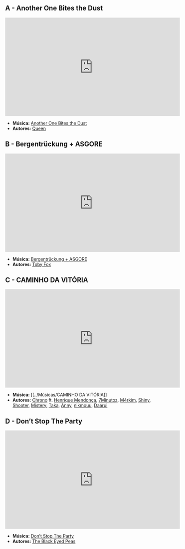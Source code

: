 ## A - Another One Bites the Dust
<iframe width="560" height="315" src="https://www.youtube.com/embed/rY0WxgSXdEE?si=uezcGFDmIMMezsAS" title="YouTube video player" frameborder="0" allow="accelerometer; autoplay; clipboard-write; encrypted-media; gyroscope; picture-in-picture; web-share" referrerpolicy="strict-origin-when-cross-origin" allowfullscreen></iframe>

- **Música:** [Another One Bites the Dust](../Músicas/Another%20One%20Bites%20the%20Dust.md)
- **Autores:** [Queen](../Autores/Queen.md)

## B - Bergentrückung + ASGORE
<iframe width="560" height="315" src="https://www.youtube.com/embed/96YaOyAAXAg?si=2Tol4PVj7tANYKq6" title="YouTube video player" frameborder="0" allow="accelerometer; autoplay; clipboard-write; encrypted-media; gyroscope; picture-in-picture; web-share" referrerpolicy="strict-origin-when-cross-origin" allowfullscreen></iframe>

- **Música:** [Bergentrückung + ASGORE](../Músicas/Bergentrückung%20+%20ASGORE.md)
- **Autores:** [Toby Fox](../Autores/Toby%20Fox.md)

## C - CAMINHO DA VITÓRIA
<iframe width="560" height="315" src="https://www.youtube.com/embed/nLAJ4_eORd4?si=YDko1VP8L-dciRaj" title="YouTube video player" frameborder="0" allow="accelerometer; autoplay; clipboard-write; encrypted-media; gyroscope; picture-in-picture; web-share" referrerpolicy="strict-origin-when-cross-origin" allowfullscreen></iframe>

- **Música:** [[../Músicas/CAMINHO DA VITÓRIA]]
- **Autores:** [Chrono](../Autores/Chrono.md) ft. [Henrique Mendonça](../Autores/Henrique%20Mendonça.md), [7Minutoz](../Autores/7Minutoz.md), [M4rkim](../Autores/M4rkim.md), [Shiny](../Autores/Shiny.md), [Shooter](../Autores/Shooter.md), [Mistery](../Autores/Mistery.md), [Taka](../Autores/Taka.md), [Anny](../Autores/Anny.md), [nikmouu](../Autores/nikmouu.md), [Daarui](../Autores/Daarui.md)
## D - Don’t Stop The Party
<iframe width="560" height="315" src="https://www.youtube.com/embed/u9LH_y159sg?si=K3BcVEInAvUA2Ads" title="YouTube video player" frameborder="0" allow="accelerometer; autoplay; clipboard-write; encrypted-media; gyroscope; picture-in-picture; web-share" referrerpolicy="strict-origin-when-cross-origin" allowfullscreen></iframe>

- **Música:** [Don’t Stop The Party](../Músicas/Don’t%20Stop%20The%20Party.md)
- **Autores:** [The Black Eyed Peas](../Autores/The%20Black%20Eyed%20Peas.md)